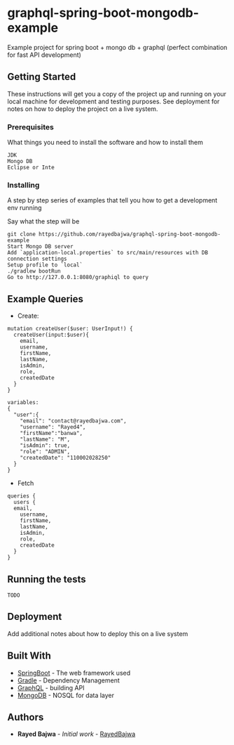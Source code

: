 # graphql-spring-boot-mongodb-example
Example project for spring boot + mongo db + graphql (perfect combination for fast API development)

## Getting Started

These instructions will get you a copy of the project up and running on your local machine for development and testing purposes. See deployment for notes on how to deploy the project on a live system.

### Prerequisites

What things you need to install the software and how to install them

```
JDK
Mongo DB
Eclipse or Inte
```

### Installing

A step by step series of examples that tell you how to get a development env running

Say what the step will be

```
git clone https://github.com/rayedbajwa/graphql-spring-boot-mongodb-example
Start Mongo DB server
Add `application-local.properties` to src/main/resources with DB connection settings
Setup profile to `local`
./gradlew bootRun
Go to http://127.0.0.1:8080/graphiql to query 
```
## Example Queries

* Create: 
```
mutation createUser($user: UserInput!) {
  createUser(input:$user){
    email,
    username,
    firstName,
    lastName,
    isAdmin,
    role,
    createdDate
  }
}

variables:
{
  "user":{ 
    "email": "contact@rayedbajwa.com",
    "username": "Rayed4",
    "firstName":"banwa",
    "lastName": "M",
    "isAdmin": true,
    "role": "ADMIN",
  	"createdDate": "110002028250"
  }
}
```
* Fetch
```
queries {
  users {
  email,
    username,
    firstName,
    lastName,
    isAdmin,
    role,
    createdDate
  }
}
```

## Running the tests
```
TODO
```

## Deployment

Add additional notes about how to deploy this on a live system

## Built With

* [SpringBoot](https://spring.io/guides/gs/spring-boot/) - The web framework used
* [Gradle](https://gradle.org/) - Dependency Management
* [GraphQL](https://graphql.org/) - building API
* [MongoDB](https://docs.mongodb.com/) - NOSQL for data layer

## Authors

* **Rayed Bajwa** - *Initial work* - [RayedBajwa](https://github.com/rayedbajwa)
